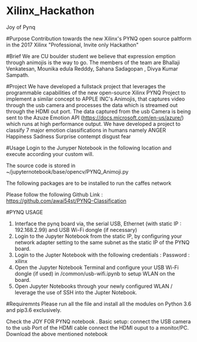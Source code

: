 # Xilinx_Hackathon
Joy of Pynq 

#Purpose 
Contribution towards the new Xilinx's PYNQ open source paltform in the 2017 Xilinx "Professional, Invite only Hackathon" 

#Brief
We are CU boulder student we believe that expression emption through animojis is the way to go.
The members of the team are Bhallaji Venkatesan, Mounika edula Redddy, Sahana Sadagopan , Divya Kumar Sampath.

#Project 
We have developed a fullstack project that leverages the programmable capabilities of the new open-source Xilinx PYNQ Project to implement a similar concept to APPLE INC's Animojis, that captures video through the usb camera and processes the data which is streamed out
through the HDMI out port. The data captured from the usb Camera is being sent to the Azuze Emotion API (https://docs.microsoft.com/en-us/azure/)
which runs at high performance 
output. 
We have developed a project to classify 7 major emotion classifications in humans namely
ANGER
Happiness 
Sadness
Surprise
contempt
disgust
fear

#Usage 
Login to the Junyper Notebook in the following location and execute according your custom will.

The source code is stored in ~/jupyternotebook/base/opencv/PYNQ_Animoji.py

The following packages are to be installed to run the caffes network

Please follow the following Github Link : https://github.com/awai54st/PYNQ-Classification

#PYNQ USAGE 
1. Interface the pynq board via, the serial USB, Ethernet (with static IP : 192.168.2.99) and USB Wi-Fi dongle (if necessary)
2. Login to the Jupyter Notebook from the static IP, by configuring your network adapter setting to the same subnet as the static IP of the PYNQ board.
3. Login to the Jupter Notebook with the following credentials : 
Password : xilinx
4. Open the Jupyter Notebook Terminal and configure your USB Wi-Fi dongle (if used) in /common/usb-wifi.ipynb to setup WLAN on the board.
5. Open Jupyter Notebooks through your newly configured WLAN / leverage the use of SSH into the Jupter Notebook.


#Requiremnts 
Please run all the file and install all the modules on Python 3.6 and pip3.6 exclusively.


Check the JOY FOR PYNQ  notebook .
Basic setup:
connect the USB camera to the usb Port of the HDMI cable 
connect the HDMI ouput to a monitor/PC.
Download the above mentioned notebook

